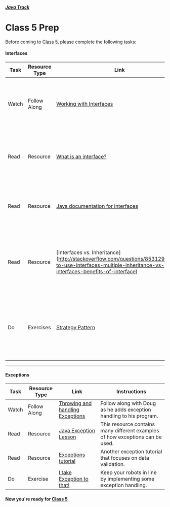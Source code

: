 ##### [Java Track](../../)

# Class 5 Prep

Before coming to [Class 5](../class5), please complete the following tasks:

#### Interfaces
Task | Resource Type | Link  | Instructions
--------------|------|------|-------------
Watch | Follow Along | [Working with Interfaces](https://youtu.be/IooyBMkhRMw) | Watch as Doug uses interfaces to model desired behavior in some classes.
Read | Resource | [What is an interface?](https://docs.oracle.com/javase/tutorial/java/concepts/interface.html) | This resource explains what interfaces are and why you should use them.
Read | Resource | [Java documentation for interfaces](https://docs.oracle.com/javase/tutorial/java/IandI/createinterface.html) | This resource goes into detail about how to create interfaces.
Read | Resource | [Interfaces vs. Inheritance] (http://stackoverflow.com/questions/8531292/why-to-use-interfaces-multiple-inheritance-vs-interfaces-benefits-of-interface) | A Stack Overflow post explaining the difference between interfaces and inheritance.
Do | Exercises | [Strategy Pattern](../exercises/strategy-pattern) | This exercise will give you a brief introduction to Artificial intelligence and the strategy pattern.
*** 

#### Exceptions
Task | Resource Type | Link  | Instructions
--------------|------|------|-------------
Watch | Follow Along | [Throwing and handling Exceptions](https://youtu.be/GpY0_gk6_4U) | Follow along with Doug as he adds exception handling to his program.
Read | Resource | [Java Exception Lesson](https://docs.oracle.com/javase/tutorial/essential/exceptions/) | This resource contains many different examples of how exceptions can be used.
Read | Resource | [Exceptions tutorial](http://www.tutorialspoint.com/java/java_exceptions.htm) | Another exception tutorial that focuses on data validation.
Do | Exercise | [I take Exception to that!](../exercises/exception) | Keep your robots in line by implementing some exception handling.

#### Now you're ready for [Class 5](../class5)
